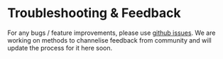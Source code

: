 # Troubleshooting & Feedback

For any bugs / feature improvements, please use [github issues](https://github.com/getmomentum/momentum-srv/issues). We are working on methods to channelise feedback from community and will update the process for it here soon.
